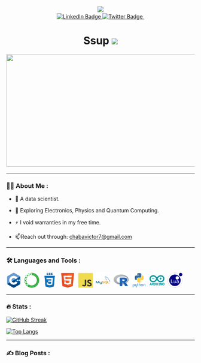 <div id="header" align="center">
  <img src="https://media.giphy.com/media/M9gbBd9nbDrOTu1Mqx/giphy.gif" width="100"/>
</div>

<div id="badges" align="center">
  <a href="https://www.linkedin.com/in/victor-chaba-285037191/">
    <img src="https://img.shields.io/badge/LinkedIn-blue?style=for-the-badge&logo=linkedin&logoColor=white" alt="LinkedIn Badge"/>
  </a>
  <a href="your-twitter-URL">
    <img src="https://img.shields.io/badge/Twitter-blue?style=for-the-badge&logo=twitter&logoColor=white" alt="Twitter Badge"/>
  </a>
   <img src="https://komarev.com/ghpvc/?username=chaba-victor&style=flat-square&color=blue" alt=""/>
  <h1>
  Ssup
  <img src="https://media.giphy.com/media/hvRJCLFzcasrR4ia7z/giphy.gif" width="30px"/>
</h1>
  <img src="https://media.giphy.com/media/dWesBcTLavkZuG35MI/giphy.gif" width="600" height="300"/>
</div>
 
 ---

### :technologist: About Me : 
- :telescope: A data scientist.

- :seedling: Exploring Electronics, Physics and Quantum Computing.

- :zap: I void warranties in my free time.

- :mailbox:Reach out through: chabavictor7@gmail.com

---

### :hammer_and_wrench: Languages and Tools :

<div>
  <img src="https://github.com/devicons/devicon/blob/master/icons/cplusplus/cplusplus-original.svg"title="C++" alt="C++" width="40" height="40"/>&nbsp;
   <img src="https://github.com/devicons/devicon/blob/master/icons/anaconda/anaconda-original.svg" title="Anaconda" alt="Anaconda" width="40" height="40"/>&nbsp;
  <img src="https://github.com/devicons/devicon/blob/master/icons/css3/css3-plain-wordmark.svg"  title="CSS3" alt="CSS" width="40" height="40"/>&nbsp;
  <img src="https://github.com/devicons/devicon/blob/master/icons/html5/html5-original.svg" title="HTML5" alt="HTML" width="40" height="40"/>&nbsp;
  <img src="https://github.com/devicons/devicon/blob/master/icons/javascript/javascript-original.svg" title="JavaScript" alt="JavaScript" width="40" height="40"/>&nbsp;
  <img src="https://github.com/devicons/devicon/blob/master/icons/mysql/mysql-original-wordmark.svg" title="MySQL"  alt="MySQL" width="40" height="40"/>&nbsp;
  <img src="https://github.com/devicons/devicon/blob/master/icons/r/r-original.svg" title="R" alt="R" width="40" height="40"/>&nbsp;
<img src="https://github.com/devicons/devicon/blob/master/icons/python/python-original-wordmark.svg" title="Python" alt="Python" width="40" height="40"/>&nbsp;  
<img src="https://github.com/devicons/devicon/blob/master/icons/arduino/arduino-original-wordmark.svg" title="Arduino" alt="Arduino" width="40" height="40"/>&nbsp;
 <img src="https://github.com/devicons/devicon/blob/master/icons/lua/lua-original-wordmark.svg"title="Lua" alt="Lua" width="40" height="40"/>&nbsp;
  </div>

---

### :fire: Stats :

[![GitHub Streak](http://github-readme-streak-stats.herokuapp.com?user=chaba-victor&theme=dark&background=000000)](https://git.io/streak-stats)

[![Top Langs](https://github-readme-stats.vercel.app/api/top-langs/?username=chaba-victor)](https://github.com/chaba-victor/github-readme-stats)

---

### :writing_hand: Blog Posts :

<!-- BLOG-POST-LIST:START -->
<!-- BLOG-POST-LIST:END -->

